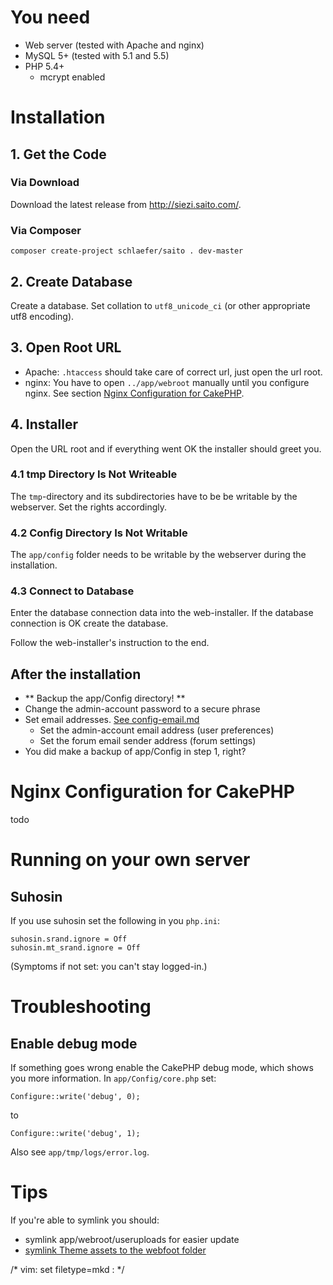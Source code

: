 # You need #

- Web server (tested with Apache and nginx)
- MySQL 5+ (tested with 5.1 and 5.5)
- PHP 5.4+
     - mcrypt enabled

# Installation #

## 1. Get the Code ##


### Via Download

Download the latest release from <http://siezi.saito.com/>.

### Via Composer

	composer create-project schlaefer/saito . dev-master

## 2. Create Database ##

Create a database. Set collation to `utf8_unicode_ci` (or other appropriate utf8 encoding).

## 3. Open Root URL ##

- Apache: `.htaccess` should take care of correct url, just open the url root.
- nginx: You have to open `../app/webroot` manually until you configure nginx. See section [Nginx Configuration for CakePHP](#NginxConfigurationForCakePHP).

## 4. Installer ##

Open the URL root and if everything went OK the installer should greet you.

### 4.1 tmp Directory Is Not Writeable ###

The `tmp`-directory and its subdirectories have to be be writable by the webserver. Set the rights accordingly.

### 4.2 Config Directory Is Not Writable ###

The `app/config` folder needs to be writable by the webserver during the installation.


### 4.3 Connect to Database ###

Enter the database connection data into the web-installer. If the database connection is OK create the database.

Follow the web-installer's instruction to the end.

## After the installation

- ** Backup the app/Config directory! **
- Change the admin-account password to a secure phrase
- Set email addresses. [See config-email.md](config-email.md)
	- Set the admin-account email address (user preferences)
	- Set the forum email sender address (forum settings)
- You did make a backup of app/Config in step 1, right?

# Nginx Configuration for CakePHP <a name="NginxConfigurationForCakePHP"/> #

todo

# Running on your own server

## Suhosin

If you use suhosin set the following in you `php.ini`:

    suhosin.srand.ignore = Off
    suhosin.mt_srand.ignore = Off

(Symptoms if not set: you can't stay logged-in.)


# Troubleshooting

## Enable debug mode

If something goes wrong enable the CakePHP debug mode, which shows you more information. In `app/Config/core.php` set:

	Configure::write('debug', 0);

to

	Configure::write('debug', 1);

Also see `app/tmp/logs/error.log`.

# Tips #

If you're able to symlink you should:

- symlink app/webroot/useruploads for easier update
- [symlink Theme assets to the webfoot folder](http://book.cakephp.org/2.0/en/views/themes.html#increasing-performance-of-plugin-and-theme-assets)

/* vim: set filetype=mkd : */
